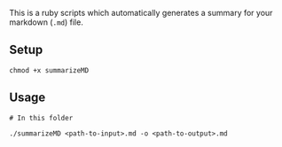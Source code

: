 

This is a ruby scripts which automatically generates a summary for your markdown (`.md`) file. 

## Setup

```
chmod +x summarizeMD
```

## Usage

```
# In this folder

./summarizeMD <path-to-input>.md -o <path-to-output>.md
```